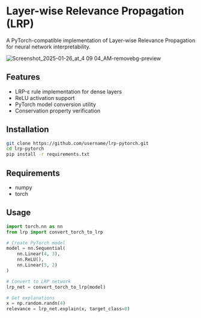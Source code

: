 # Layer-wise Relevance Propagation (LRP)

A PyTorch-compatible implementation of Layer-wise Relevance Propagation for neural network interpretability.

![Screenshot_2025-01-26_at_4 09 04_AM-removebg-preview](https://github.com/user-attachments/assets/f5926d91-7bee-4750-b30d-03ee1f87299c)



## Features
- LRP-ε rule implementation for dense layers
- ReLU activation support
- PyTorch model conversion utility
- Conservation property verification

## Installation
```bash
git clone https://github.com/username/lrp-pytorch.git
cd lrp-pytorch
pip install -r requirements.txt
```

## Requirements
- numpy
- torch

## Usage
```python
import torch.nn as nn
from lrp import convert_torch_to_lrp

# Create PyTorch model
model = nn.Sequential(
    nn.Linear(4, 3),
    nn.ReLU(),
    nn.Linear(3, 2)
)

# Convert to LRP network
lrp_net = convert_torch_to_lrp(model)

# Get explanations
x = np.random.randn(4)
relevance = lrp_net.explain(x, target_class=0)
```
